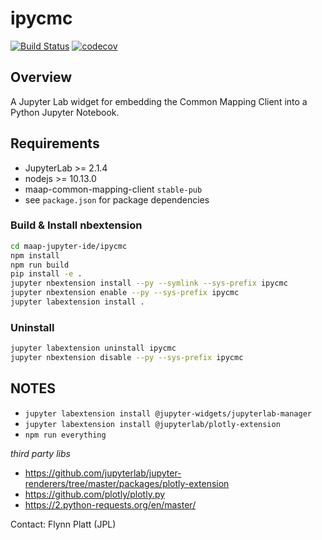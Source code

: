 # ipycmc

[![Build Status](https://travis-ci.org/MAAP-Project/ipycmc.svg?branch=master)](https://travis-ci.org/MAAP-Project/ipycmc)
[![codecov](https://codecov.io/gh/MAAP-Project/ipycmc/branch/master/graph/badge.svg)](https://codecov.io/gh/MAAP-Project/ipycmc)

## Overview
A Jupyter Lab widget for embedding the Common Mapping Client into a Python Jupyter Notebook.

## Requirements
* JupyterLab >= 2.1.4
* nodejs >= 10.13.0
* maap-common-mapping-client `stable-pub`
* see `package.json` for package dependencies

### Build & Install nbextension
```bash
cd maap-jupyter-ide/ipycmc 
npm install 
npm run build
pip install -e .
jupyter nbextension install --py --symlink --sys-prefix ipycmc
jupyter nbextension enable --py --sys-prefix ipycmc
jupyter labextension install .
```

### Uninstall
```bash
jupyter labextension uninstall ipycmc
jupyter nbextension disable --py --sys-prefix ipycmc
```

## NOTES
 * `jupyter labextension install @jupyter-widgets/jupyterlab-manager`
 * `jupyter labextension install @jupyterlab/plotly-extension`
 * `npm run everything`

*third party libs*
 * https://github.com/jupyterlab/jupyter-renderers/tree/master/packages/plotly-extension
 * https://github.com/plotly/plotly.py
 * https://2.python-requests.org/en/master/

Contact: Flynn Platt (JPL)
